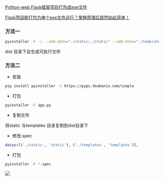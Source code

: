 <!--
 * @Description: 
 * @Version: 1.0
 * @Author: DaLao
 * @Email: dalao@xxx.com
 * @Date: 2021-12-30 22:01:01
 * @LastEditors: DaLao
 * @LastEditTime: 2022-07-03 00:55:23
-->

[Python-web Flask框架项目打包成exe文件](https://www.cxyzjd.com/article/qq_42370335/114276385)  

[Flask项目能打包为单个exe文件运行？掌握原理后居然如此简单！](https://bbs.huaweicloud.com/blogs/210229)


### 方法一


```sh
pyinstaller -F -i --add-data="./static;./static" --add-data="./templates;./templates"  app.py
```

dist 目录下会生成可执行文件



### 方法二


- 安装

```sh
pip install pyinstaller -i https://pypi.doubanio.com/simple
```

- 打包

```sh
pyinstaller -F app.py
```

- 复制文件

将static 与templates 目录复制到dist目录下


- 修改.spec

```sh
datas=[('./static', 'static'), ('./templates', 'templates')], 
```


- 打包

```sh
pyinstaller -F *.spec
```

![](https://cdn.hurra.ltd/img/20211230223519.png)